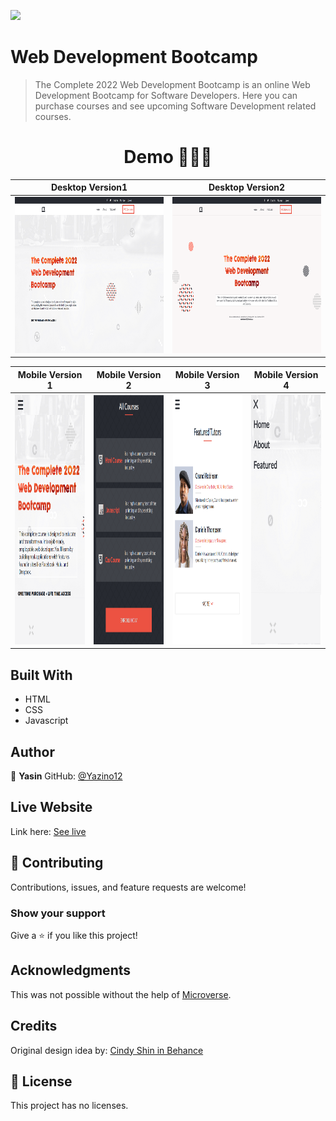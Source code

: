 ![](https://img.shields.io/badge/Microverse-blueviolet)

# Web Development Bootcamp

> The Complete 2022 Web Development Bootcamp is an online Web Development Bootcamp for Software Developers. Here you can purchase courses and see upcoming Software Development related courses.

<h1 align="center">
  Demo 👩🏾‍💻
</h1>

|                                                      **Desktop Version1**                                                      |                                                      **Desktop Version2**                                                      |
| :----------------------------------------------------------------------------------------------------------------------------: | :----------------------------------------------------------------------------------------------------------------------------: |
| <img src="https://github.com/Yazino12/capstone-project1/blob/master/images/desktop1.png?raw=true" width="1200" height="250"> | <img src="https://github.com/Yazino12/capstone-project1/blob/master/images/desktop2.png?raw=true" width="1200" height="250"> |

|                                                     **Mobile Version 1**                                                      |                                                     **Mobile Version 2**                                                      |                                                     **Mobile Version 3**                                                      |                                                     **Mobile Version 4**                                                      |
| :---------------------------------------------------------------------------------------------------------------------------: | :---------------------------------------------------------------------------------------------------------------------------: | :---------------------------------------------------------------------------------------------------------------------------: | :---------------------------------------------------------------------------------------------------------------------------: |
| <img src="https://github.com/Yazino12/capstone-project1/blob/master/images/mobile1.png?raw=true" width="300" height="400"> | <img src="https://github.com/Yazino12/capstone-project1/blob/master/images/mobile2.png?raw=true" width="300" height="400"> | <img src="https://github.com/Yazino12/capstone-project1/blob/master/images/mobile3.png?raw=true" width="300" height="400"> | <img src="https://github.com/Yazino12/capstone-project1/blob/master/images/mobile4.png?raw=true" width="300" height="400"> |

## Built With

- HTML
- CSS
- Javascript

## Author

👤 **Yasin**
GitHub: [@Yazino12](https://github.com/Yazino12)

## Live Website

Link here: [See live](https://yazino12.github.io/capstone-project1)

## 🤝 Contributing

Contributions, issues, and feature requests are welcome!

### Show your support

Give a ⭐️ if you like this project!

## Acknowledgments

This was not possible without the help of [Microverse](https://github.com/microverseinc/curriculum-transversal-skills/blob/main/documentation/hello_microverse_project.md).

## Credits

Original design idea by: [Cindy Shin in Behance](https://www.behance.net/adagio07)

## 📝 License

This project has no licenses.
